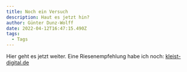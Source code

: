 ```yaml
---
title: Noch ein Versuch
description: Haut es jetzt hin?
author: Günter Dunz-Wolff
date: 2022-04-12T16:47:15.490Z
tags:
  - Tags
---
```

Hier geht es jetzt weiter. Eine Riesenempfehlung habe ich noch: [kleist-digital.de](https://kleist-digital.de)